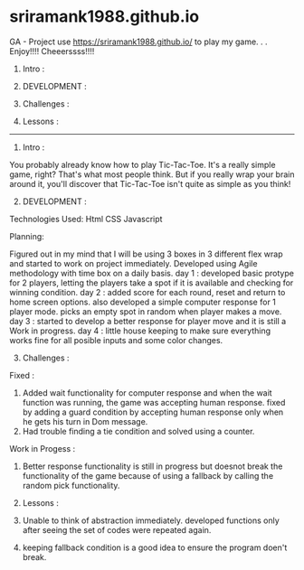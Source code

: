 # sriramank1988.github.io
GA - Project
use https://sriramank1988.github.io/ to play my game. . . Enjoy!!!! Cheeerssss!!!!

1. Intro :

2. DEVELOPMENT :

3. Challenges :

4. Lessons :

----------------------------------------------------------------------------------------------------
1. Intro :

You probably already know how to play Tic-Tac-Toe. It's a really simple game, right? That's what most people think. But if you really wrap your brain around it, you'll discover that Tic-Tac-Toe isn't quite as simple as you think!

2. DEVELOPMENT :

Technologies Used:
Html
CSS
Javascript

Planning:

Figured out in my mind that I will be using 3 boxes in 3 different flex wrap and started to work on project immediately.
Developed using Agile methodology with time box on a daily basis.
day 1 : developed basic protype for 2 players, letting the players take a spot if it is available and checking for winning condition.
day 2 : added score for each round, reset and return to home screen options. also developed a simple computer response for 1 player mode. picks an empty spot in random when player makes a move.
day 3 : started to develop a better response for player move and it is still a Work in progress.
day 4 : little house keeping to make sure everything works fine for all posible inputs and some color changes.

3. Challenges :

Fixed :

1. Added wait functionality for computer response and when the wait function was running, the game was accepting human response. fixed by adding a guard condition by accepting human response only when he gets his turn in Dom message.
2. Had trouble finding a tie condition and solved using a counter.

Work in Progess :

1. Better response functionality is still in progress but doesnot break the functionality of the game because of using a fallback by calling the random pick functionality.

4. Lessons :

1. Unable to think of abstraction immediately. developed functions only after seeing the set of codes were repeated again.
2. keeping fallback condition is a good idea to ensure the program doen't break.
